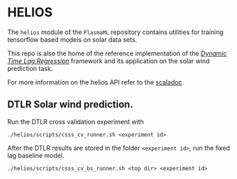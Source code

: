 # HELIOS

The `helios` module of the `PlasmaML` repository contains utilities for 
training tensorflow based models on solar data sets.

This repo is also the home of the reference implementation of the [_Dynamic Time Lag Regression_](https://openreview.net/forum?id=SkxybANtDB) framework and its application on the solar wind prediction task.

For more information on the helios API refer to the [scaladoc](https://transcendent-ai-labs.github.io/api_docs/PlasmaML/recent/helios/).

## DTLR Solar wind prediction.

Run the DTLR cross validation experiment with

```
./helios/scripts/csss_cv_runner.sh <experiment id>
```

After the DTLR results are stored in the folder `<experiment id>`, run the fixed lag baseline model.

```
./helios/scripts/csss_cv_bs_runner.sh <top dir> <experiment id>
```

